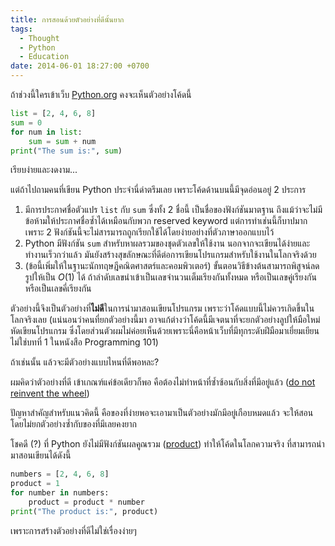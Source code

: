 ```yaml
---
title: การสอนด้วยตัวอย่างที่ดีนั้นยาก
tags:
  - Thought
  - Python
  - Education
date: 2014-06-01 18:27:00 +0700
---
```


ถ้าช่วงนี้ใครเข้าเว็บ [Python.org][] คงจะเห็นตัวอย่างโค้ดนี้

``` python
list = [2, 4, 6, 8]
sum = 0
for num in list:
    sum = sum + num
print("The sum is:", sum)
```

เรียบง่ายและงดงาม...

แต่ถ้าไปถามคนที่เขียน Python ประจำนี่ด่าตรึมเลย เพราะโค้ดด้านบนนี้มีจุดอ่อนอยู่ 2 ประการ

1. มีการประกาศชื่อตัวแปร `list` กับ `sum` ซึ่งทั้ง 2 ชื่อนี้ เป็นชื่อของฟังก์ชันมาตฐาน ถึงแม้ว่าจะไม่มีข้อห้ามให้ประกาศชื่อซ้ำได้เหมือนกับพวก reserved keyword แต่การทำเช่นนี้ก็บาปมากเพราะ 2 ฟังก์ชันนี้จะไม่สารมารถถูกเรียกใช้ได้โดยง่ายอย่างที่ตัวภาษาออกแบบไว้
2. Python มีฟังก์ชัน `sum` สำหรับหาผลรวมของชุดตัวเลขให้ใช้งาน นอกจากจะเขียนได้ง่ายและทำงานเร็วกว่าแล้ว มันยังสร้างสุขลักษณะที่ดีต่อการเขียนโปรแกรมสำหรับใช้งานในโลกจริงด้วย
3. (ข้อนี้เพิ่มให้ในฐานะนักทฤษฎีคณิตศาสตร์และคอมพิวเตอร์) ขั้นตอนวิธีข้างต้นสามารถพิสูจน์ลดรูปให้เป็น $O(1)$ ได้ ถ้าลำดับเลขนำเข้าเป็นเลขจำนวนเต็มเรียงกันทั้งหมด หรือเป็นเลขคู่เรียงกัน หรือเป็นเลขคี่เรียงกัน

ตัวอย่างนี้จึงเป็นตัวอย่างที่**ไม่ดี**ในการนำมาสอนเขียนโปรแกรม เพราะว่าโค้ดแบบนี้ไม่ควรเกิดขึ้นในโลกจริงเลย (แน่นอนว่าคนที่ยกตัวอย่างนี้มา อาจแก้ต่างว่าโค้ดนี้มีเจตนาที่จะยกตัวอย่างลูปให้มือใหม่หัดเขียนโปรแกรม ซึ่งโดยส่วนตัวผมไม่ค่อยเห็นด้วยเพราะนี่คือหน้าเว็บที่มีทุกระดับฝีมือมาเยี่ยมเยียน ไม่ใช่บทที่ 1 ในหนังสือ Programming 101)

ถ้าเช่นนั้น แล้วจะมีตัวอย่างแบบไหนที่ดีพอหละ?

ผมคิดว่าตัวอย่างที่ดี เข้าเกณฑ์แค่ข้อเดียวก็พอ คือต้องไม่ทำหน้าที่ซ้ำซ้อนกับสิ่งที่มีอยู่แล้ว ([do not reinvent the wheel][])

ปัญหาสำคัญสำหรับแนวคิดนี้ คือของที่ง่ายพอจะเอามาเป็นตัวอย่างมักมีอยู่เกือบหมดแล้ว จะให้สอนโดยไม่ยกตัวอย่างซ้ำกับของที่มีเลยคงยาก

โชคดี (?) ที่ Python ยังไม่มีฟังก์ชันผลคูณรวม ([product][]) ทำให้โค้ดในโลกความจริง ที่สามารถนำมาสอนเขียนได้ดังนี้

``` python
numbers = [2, 4, 6, 8]
product = 1
for number in numbers:
    product = product * number
print("The product is:", product)
```

เพราะการสร้างตัวอย่างที่ดีไม่ใช่เรื่องง่ายๆ


[Python.org]: //python.org
[do not reinvent the wheel]: //en.wikipedia.org/wiki/Reinventing_the_wheel
[product]: //en.wikipedia.org/wiki/Multiplication#Capital_Pi_notation
